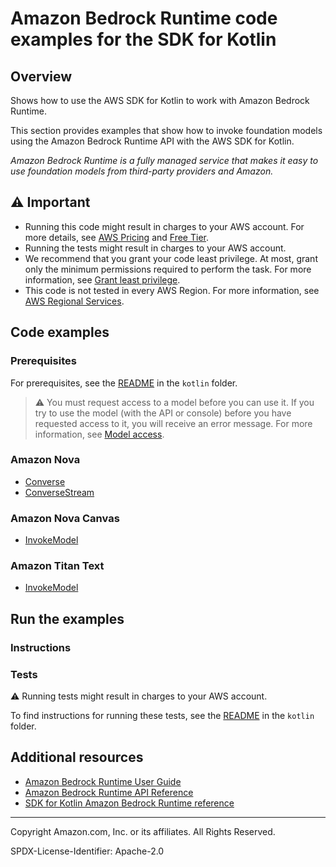 # Amazon Bedrock Runtime code examples for the SDK for Kotlin

## Overview

Shows how to use the AWS SDK for Kotlin to work with Amazon Bedrock Runtime.

<!--custom.overview.start-->
This section provides examples that show how to invoke foundation models using the Amazon Bedrock Runtime API with the AWS SDK for Kotlin.
<!--custom.overview.end-->

_Amazon Bedrock Runtime is a fully managed service that makes it easy to use foundation models from third-party providers and Amazon._

## ⚠ Important

* Running this code might result in charges to your AWS account. For more details, see [AWS Pricing](https://aws.amazon.com/pricing/) and [Free Tier](https://aws.amazon.com/free/).
* Running the tests might result in charges to your AWS account.
* We recommend that you grant your code least privilege. At most, grant only the minimum permissions required to perform the task. For more information, see [Grant least privilege](https://docs.aws.amazon.com/IAM/latest/UserGuide/best-practices.html#grant-least-privilege).
* This code is not tested in every AWS Region. For more information, see [AWS Regional Services](https://aws.amazon.com/about-aws/global-infrastructure/regional-product-services).

<!--custom.important.start-->
<!--custom.important.end-->

## Code examples

### Prerequisites

For prerequisites, see the [README](../../README.md#Prerequisites) in the `kotlin` folder.


<!--custom.prerequisites.start-->
> ⚠ You must request access to a model before you can use it. If you try to use the model (with the API or console) before you have requested access to it, you will receive an error message. For more information, see [Model access](https://docs.aws.amazon.com/bedrock/latest/userguide/model-access.html).
<!--custom.prerequisites.end-->

### Amazon Nova

- [Converse](src/main/kotlin/com/example/bedrockruntime/models/amazon/nova/text/Converse.kt#L6)
- [ConverseStream](src/main/kotlin/com/example/bedrockruntime/models/amazon/nova/text/ConverseStream.kt#L6)

### Amazon Nova Canvas

- [InvokeModel](src/main/kotlin/com/example/bedrockruntime/models/amazon/nova/canvas/InvokeModel.kt#L6)

### Amazon Titan Text

- [InvokeModel](src/main/kotlin/com/example/bedrockruntime/models/amazon/titan/text/InvokeModel.kt#L6)


<!--custom.examples.start-->
<!--custom.examples.end-->

## Run the examples

### Instructions


<!--custom.instructions.start-->
<!--custom.instructions.end-->



### Tests

⚠ Running tests might result in charges to your AWS account.


To find instructions for running these tests, see the [README](../../README.md#Tests)
in the `kotlin` folder.



<!--custom.tests.start-->
<!--custom.tests.end-->

## Additional resources

- [Amazon Bedrock Runtime User Guide](https://docs.aws.amazon.com/bedrock/latest/userguide/what-is-bedrock.html)
- [Amazon Bedrock Runtime API Reference](https://docs.aws.amazon.com/bedrock/latest/APIReference/welcome.html)
- [SDK for Kotlin Amazon Bedrock Runtime reference](https://sdk.amazonaws.com/kotlin/api/latest/bedrock-runtime/index.html)

<!--custom.resources.start-->
<!--custom.resources.end-->

---

Copyright Amazon.com, Inc. or its affiliates. All Rights Reserved.

SPDX-License-Identifier: Apache-2.0
